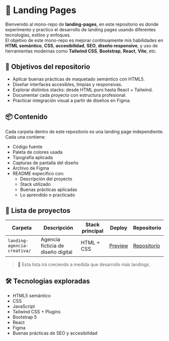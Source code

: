 # 🚀 Landing Pages

Bienvenido al mono-repo de **landing-pages**, en este repositorio es donde experimento y practico el desarrollo de landing pages usando diferentes tecnologías, estilos y enfoques.  
El objetivo de este mono-repo es mejorar continuamente mis habilidades en **HTML semántico**, **CSS**, **accesibilidad**, **SEO**, **diseño responsive**, y uso de herramientas modernas como **Tailwind CSS**, **Bootstrap**, **React**, **Vite**, etc.

## 🧠 Objetivos del repositorio

- Aplicar buenas prácticas de maquetado semántico con HTML5.
- Diseñar interfaces accesibles, limpias y responsivas.
- Explorar distintos stacks: desde HTML puro hasta React + Tailwind.
- Documentar cada proyecto con estructura profesional.
- Practicar integración visual a partir de diseños en Figma.

## 📦 Contenido

Cada carpeta dentro de este repositorio es una landing page independiente. Cada una contiene:

- Código fuente
- Paleta de colores usada
- Tipografía aplicada
- Capturas de pantalla del diseño
- Archivo de Figma
- README específico con:
  - Descripción del proyecto
  - Stack utilizado
  - Buenas prácticas aplicadas
  - Lo aprendido o practicado

## 📁 Lista de proyectos

| Carpeta                      | Descripción                             | Stack principal     | Deploy              | Repositorio                                                                                               |
|------------------------------|-----------------------------------------|---------------------|---------------------|-----------------------------------------------------------------------------------------------------------|
| `landing-agencia-creativa/`  | Agencia ficticia de diseño digital      | HTML + CSS          | [Preview](https://github.com/ezequiel-arevalo/landing-pages/tree/main/)          | [Repositorio](https://github.com/ezequiel-arevalo/landing-pages/tree/main/)          |

> 📌 Esta lista irá creciendo a medida que desarrollo más landings.

## 🛠️ Tecnologías exploradas

- HTML5 semántico
- CSS
- JavaScript
- Tailwind CSS + Plugins
- Bootstrap 5
- React
- Figma
- Buenas prácticas de SEO y accesibilidad